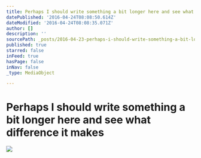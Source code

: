 ```yaml
---
title: Perhaps I should write something a bit longer here and see what difference it makes
datePublished: '2016-04-24T08:08:50.614Z'
dateModified: '2016-04-24T08:08:35.071Z'
author: []
description: ''
sourcePath: _posts/2016-04-23-perhaps-i-should-write-something-a-bit-longer-here-and-see-w.md
published: true
starred: false
inFeed: true
hasPage: false
inNav: false
_type: MediaObject

---
```

# Perhaps I should write something a bit longer here and see what difference it makes
![](https://the-grid-user-content.s3-us-west-2.amazonaws.com/bc687d14-e92a-4888-a83e-a16ee88bf8b0.jpg)